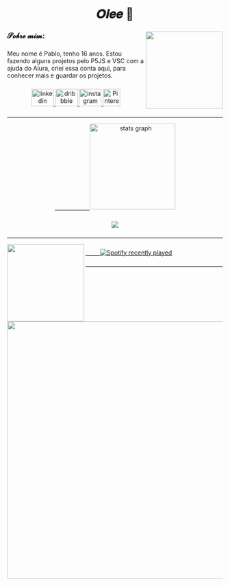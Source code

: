 <h1 align="center">𝑶𝒊𝒆𝒆 👋</h1>

###

<img align="right" height="180" src="https://i.pinimg.com/originals/6f/a2/10/6fa21036143547ecf03dbff966c90aea.gif"  />

###

<h3 align="left">𝓢𝓸𝓫𝓻𝓮 𝓶𝓲𝓶:</h3>

###

<p align="left">Meu nome é Pablo, tenho 16 anos. Estou fazendo alguns projetos pelo P5JS e VSC com a ajuda do Alura, criei essa conta aqui, para conhecer mais e guardar os projetos.</p>

###

<div align="center">
  <a href="https://www.linkedin.com/in/pablo-campos-de-paula-20941230b/" target="_blank">
    <img src="https://raw.githubusercontent.com/maurodesouza/profile-readme-generator/master/src/assets/icons/social/linkedin/default.svg" width="52" height="40" alt="linkedin logo"  />
  </a>
  <a href="https://dribbble.com/pablo_campos" target="_blank">
    <img src="https://raw.githubusercontent.com/maurodesouza/profile-readme-generator/master/src/assets/icons/social/dribbble/default.svg" width="52" height="40" alt="dribbble logo"  />
  </a>
  <a href="https://www.instagram.com/eipablo_campos" target="_blank">
    <img src="https://raw.githubusercontent.com/maurodesouza/profile-readme-generator/master/src/assets/icons/social/instagram/default.svg" width="52" height="40" alt="instagram logo"  />
<a href="https://br.pinterest.com/pablopaulacampos/">
<img src="https://katemeets.com/wp-content/uploads/2019/12/pinterest-logo-p-png-0.png" width="40" height="40" alt="Pinterest logo"/>
</div>

###
---
<div align="center">
 ㅤㅤㅤㅤㅤㅤ <img src="https://github-readme-stats.vercel.app/api?username=xpablosx&hide_title=false&hide_rank=false&show_icons=true&include_all_commits=true&count_private=true&disable_animations=false&theme=material-palenight&locale=en&hide_border=false&order=1" height="200" alt="stats graph"  />
 
</div>

###
<div align="center">
<img src="https://visitor-badge.laobi.icu/badge?page_id=xpablosx.xpablosx&left_color=mediumpurple&right_color=mediumpurple&left_text=Visitas" />

###
---
<img align="left" height="180" src="https://i.pinimg.com/564x/d3/b7/1b/d3b71b78b036dd9c958eebb74a98c4d9.jpg"  />

###

<div align="left">
   ㅤ ㅤ <a href="https://open.spotify.com/user/qn6ouvff7k3vd0q97w4r9nz75">
<img src="https://spotify-recently-played-readme.vercel.app/api?user=qn6ouvff7k3vd0q97w4r9nz75&count=3" alt="Spotify recently played"  />
  </a>
</div>

###
---
<div align="right">
<img height="600" src="https://i.pinimg.com/originals/4f/f0/88/4ff088795aff41e835671f1479fa0366.gif"  />

###
